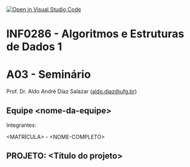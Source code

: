 [![Open in Visual Studio Code](https://classroom.github.com/assets/open-in-vscode-c66648af7eb3fe8bc4f294546bfd86ef473780cde1dea487d3c4ff354943c9ae.svg)](https://classroom.github.com/online_ide?assignment_repo_id=9844904&assignment_repo_type=AssignmentRepo)
# INF0286 - Algoritmos e Estruturas de Dados 1
# A03 - Seminário

Prof. Dr. Aldo André Díaz Salazar (aldo.diaz@ufg.br)

## Equipe \<nome-da-equipe\>
Integrantes:

\<MATRÍCULA\> - \<NOME-COMPLETO\>

## PROJETO: <Título do projeto>

<!--- Coloquei aqui, incrementalmente, a documentação do seu projeto --->
